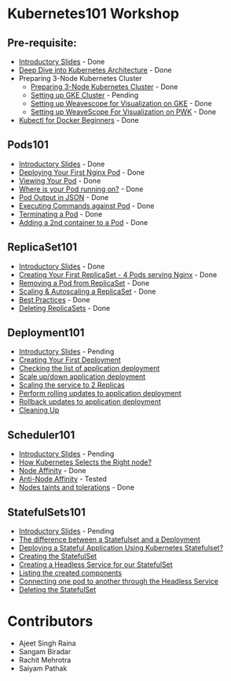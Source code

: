 # Kubernetes101 Workshop 

## Pre-requisite:

- [Introductory Slides](http://kubelabs.collabnix.com/Kubernetes_Intro_slides-1/Kubernetes_Intro_slides-1.html) - Done
- [Deep Dive into Kubernetes Architecture](./Kubernetes_Architecture.md) - Done 
- Preparing 3-Node Kubernetes Cluster
  - [Preparing 3-Node Kubernetes Cluster](./kube101.md) - Done
  - [Setting up GKE Cluster]() - Pending
  - [Setting up Weavescope for Visualization on GKE](https://github.com/collabnix/kubelabs/blob/master/weave.md) - Done
  - [Setting up WeaveScope For Visualization on PWK](https://github.com/collabnix/kubelabs/blob/master/weave-pwk.md) - Done
- [Kubectl for Docker Beginners](./kubectl-for-docker.md) - Done

## Pods101

 - [Introductory Slides](./Pods101_slides/Pods101.html) - Done
 - [Deploying Your First Nginx Pod](./pods101/deploy-your-first-nginx-pod.md) - Done
 - [Viewing Your Pod](./pods101/deploy-your-first-nginx-pod.md#viewing-your-pods) - Done
 - [Where is your Pod running on?](./pods101/deploy-your-first-nginx-pod.md#which-node-is-this-pod-running-on) - Done
 - [Pod Output in JSON](./pods101/deploy-your-first-nginx-pod.md#output-in-json) - Done
 - [Executing Commands against Pod](./pods101/deploy-your-first-nginx-pod.md#executing-commands-against-pods) - Done
 - [Terminating a Pod](./pods101/deploy-your-first-nginx-pod.md#deleting-the-pod) - Done
 - [Adding a 2nd container to a Pod](./pods101/deploy-your-first-nginx-pod.md#ading-a-2nd-container-to-a-pod) - Done

 

## ReplicaSet101

 - [Introductory Slides](./SlidesReplicaSet101/ReplicaSet101.html) - Done
 - [Creating Your First ReplicaSet - 4 Pods serving Nginx](./replicaset101/README.md#creating-your-first-replicaset) - Done
 - [Removing a Pod from ReplicaSet](./replicaset101/README.md#removing-a-pod-from-a-replicaset) - Done
 - [Scaling & Autoscaling a ReplicaSet](./replicaset101/README.md#scaling-and-autoscaling-replicasets) - Done
 - [Best Practices](./replicaset101/README.md#best-practices) - Done
 - [Deleting ReplicaSets](./replicaset101/README.md#deleting-replicaset) - Done
 
## Deployment101
 
 - [Introductory Slides]() - Pending
 - [Creating Your First Deployment](./Deployment101/readme.md#creating-your-first-deployment)
 - [Checking the list of application deployment](./Deployment101/readme.md#checking-the-list-of-application-deployment)
 - [Scale up/down application deployment](.s/workshop/Deployment101/readme.md#step-2-scale-updown-application-deployment)
 - [Scaling the service to 2 Replicas](./Deployment101/readme.md#scaling-the-service-to-2-replicas)
 - [Perform rolling updates to application deployment](.p/Deployment101/readme.md#step-3-perform-rolling-updates-to-application-deployment) 
 - [Rollback updates to application deployment](./Deployment101/readme.md#step-4-rollback-updates-to-application-deployment)
- [Cleaning Up](./Deployment101/readme.md#step-5-cleanup)


## Scheduler101

 - [Introductory Slides]() - Pending
 - [How Kubernetes Selects the Right node?](./Scheduler101/readme.md)
 - [Node Affinity](./Scheduler101/node_affinity.md) - Done
 - [Anti-Node Affinity](./Scheduler101/Anti-Node-Affinity.md) - Tested
 - [Nodes taints and tolerations](./Scheduler101/Nodes_taints_and%20_tolerations.md) - Done
 
## StatefulSets101
 
 - [Introductory Slides]() - Pending
 - [The difference between a Statefulset and a Deployment](./StatefulSets101/readme.md#what-is-statefulset-and-how-is-it-different-from-deployment)
 - [Deploying a Stateful Application Using Kubernetes Statefulset?](./StatefulSets101/readme.md#deploying-a-stateful-application-using-kubernetes-statefulset)
 - [Creating the StatefulSet](./StatefulSets101/readme.md#creating-the-statefulset)
 - [Creating a Headless Service for our StatefulSet](./StatefulSets101/readme.md#creating-a-headless-service-for-our-statefulset)
 - [Listing the created components](./StatefulSets101/readme.md#listing-the-created-components)
 - [Connecting one pod to another through the Headless Service](./StatefulSets101/readme.md#connecting-one-pod-to-another-through-the-headless-service)
 - [Deleting the StatefulSet](./StatefulSets101/readme.md#deleting-the-statefulset)

# Contributors

- Ajeet Singh Raina
- Sangam Biradar
- Rachit Mehrotra
- Saiyam Pathak
